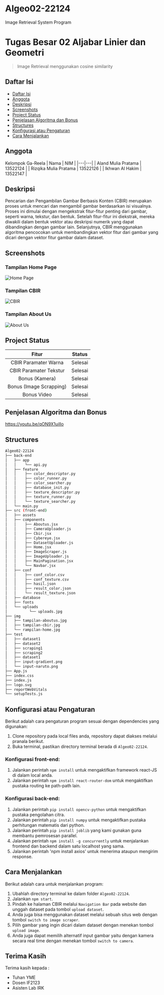 # Algeo02-22124
Image Retrieval System Program
# Tugas Besar 02 Aljabar Linier dan Geometri
> Image Retrieval menggunakan cosine similarity
## Daftar Isi
* [Daftar Isi](#daftar-isi)
* [Anggota](#anggota)
* [Deskripsi](#deskripsi)
* [Screenshots](#screenshots)
* [Project Status](#project-status)
* [Penjelasan Algoritma dan Bonus](#penjelasan)
* [Structures](#structures)
* [Konfigurasi atau Pengaturan](#konfigurasi)
* [Cara Menjalankan](#cara-menjalankan)

## Anggota
Kelompok Ga-Reela
| Nama | NIM |
|---|---|
| Aland Mulia Pratama | 13522124 |
| Rizqika Mulia Pratama | 13522126 |
| Ikhwan Al Hakim | 13522147 |
## Deskripsi
Pencarian dan Pengambilan Gambar Berbasis Konten (CBIR) merupakan proses untuk mencari dan mengambil gambar berdasarkan isi visualnya. Proses ini dimulai dengan mengekstrak fitur-fitur penting dari gambar, seperti warna, tekstur, dan bentuk. Setelah fitur-fitur ini diekstrak, mereka diwakili dalam bentuk vektor atau deskripsi numerik yang dapat dibandingkan dengan gambar lain. Selanjutnya, CBIR menggunakan algoritma pencocokan untuk membandingkan vektor fitur dari gambar yang dicari dengan vektor fitur gambar dalam dataset.
## Screenshots
### Tampilan Home Page
![Home Page](./img/tampilan-home.jpg)
### Tampilan CBIR
![CBIR](./img/tampilan-cbir.jpg)
### Tampilan About Us
![About Us](./img/tampilan-aboutus.jpg)

## Project Status
| Fitur | Status |
| :---: | :---: |
| CBIR Paramater Warna| Selesai |
| CBIR Paramater Tekstur| Selesai |
| Bonus (Kamera) | Selesai |
| Bonus (Image Scrapping) | Selesai |
| Bonus Video | Selesai |
## Penjelasan Algoritma dan Bonus
https://youtu.be/qON9X1uillo 
## Structures
```bash
Algeo02-22124
├── back-end
│   ├── app
│   │    └── api.py
│   ├── feature
│   │    ├── color_descriptor.py
│   │    ├── color_runner.py
│   │    ├── color_searcher.py
│   │    ├── database_init.py
│   │    ├── texture_descriptor.py
│   │    ├── texture_runner.py
│   │    └── texture_searcher.py
│   └── main.py
├── src (front-end)
│   ├── assets
│   ├── components
│   │    ├── Aboutus.jsx
│   │    ├── CameraUploader.js
│   │    ├── Cbir.jsx
│   │    ├── Cybereye.jsx
│   │    ├── DatasetUploader.js
│   │    ├── Home.jsx
│   │    ├── ImageScraper.js
│   │    ├── ImageUploader.js
│   │    ├── MainPagination.jsx
│   │    └── Navbar.jsx
│   ├── conf
│   │    ├── conf_color.csv
│   │    ├── conf_texture.csv
│   │    ├── hasil.json
│   │    ├── result_color.json
│   │    └── result_texture.json
│   ├── database
│   ├── fonts
│   └── uploads
│          └── uploads.jpg
├── img
│   ├── tampilan-aboutus.jpg
│   ├── tampilan-cbir.jpg
│   └── rampilan-home.jpg
├── test
│   ├── dataset1
│   ├── dataset2
│   ├── scraping1
│   ├── scraping2
│   ├── dataset1
│   ├── input-gradient.png
│   └── input-naruto.png
├── App.js
├── index.css
├── index.js
├── logo.svg
├── reportWebVitals
└── setupTests.js
```
## Konfigurasi atau Pengaturan
Berikut adalah cara pengaturan program sesuai dengan dependencies yang digunakan:
1. Clone repository pada local files anda, repository dapat diakses melalui pranala berikut.
2. Buka terminal, pastikan directory terminal berada di `Algeo02-22124`.
### Konfigurasi front-end:
1. Jalankan perintah `npm install` untuk mengaktifkan framework react-JS di dalam local anda.
2. Jalankan perintah `npm install react-router-dom` untuk mengaktifkan pustaka routing ke path-path lain.  
### Konfigurasi back-end:
1. Jalankan perintah `pip install opencv-python` untuk mengaktifkan pustaka pengolahan citra.
2. Jalankan perintah `pip install numpy` untuk mengaktifkan pustaka perhitungan matematis dari python.
3. Jalankan perintah `pip install joblib` yang kami gunakan guna membantu pemrosesan parallel.
4. Jalankan perintah `npm install -g concurrently` untuk menjalankan frontend dan backend dalam satu localhost yang sama.
5. Jalankan perintah 'npm install axios' untuk menerima ataupun mengirim response.
## Cara Menjalankan
Berikut adalah cara untuk menjalankan program:
1. Ubahlah directory terminal ke dalam folder `Algeo02-22124`.
2. Jalankan `npm start`.
3. Pindah ke halaman CBIR melalui `Navigation Bar` pada website dan unggah dataset pada tombol `upload dataset`.
4. Anda juga bisa menggunakan dataset melalui sebuah situs web dengan tombol `switch to image scraper`.
5. Pilih gambar yang ingin dicari dalam dataset dengan menekan tombol `upload image`.
6. Anda juga dapat memilih alternatif input gambar yaitu dengan kamera secara real time dengan menekan tombol `switch to camera`.

## Terima Kasih
Terima kasih kepada :
- Tuhan YME
- Dosen IF2123
- Asisten Lab IRK
